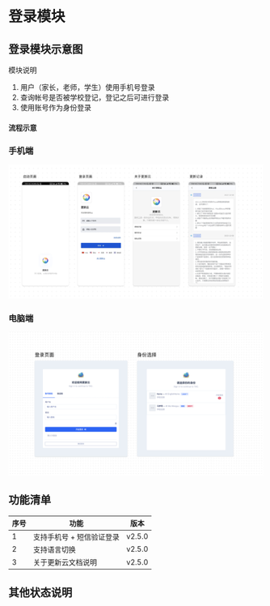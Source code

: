 # 登录模块


## 登录模块示意图

模块说明

1. 用户（家长，老师，学生）使用手机号登录
2. 查询帐号是否被学校登记，登记之后可进行登录
3. 使用账号作为身份登录

#### 流程示意

### 手机端


![alt text](/public/client/session/login_app.jpg)


### 电脑端

![alt text](/public/client/session/login_client.jpg)


## 功能清单
| 序号 | 功能 | 版本 |
|-------|-------|-------|
| 1 | 支持手机号 + 短信验证登录 | v2.5.0 |
| 2 | 支持语言切换 | v2.5.0 |
| 3 | 关于更新云文档说明 | v2.5.0 |
## 其他状态说明

